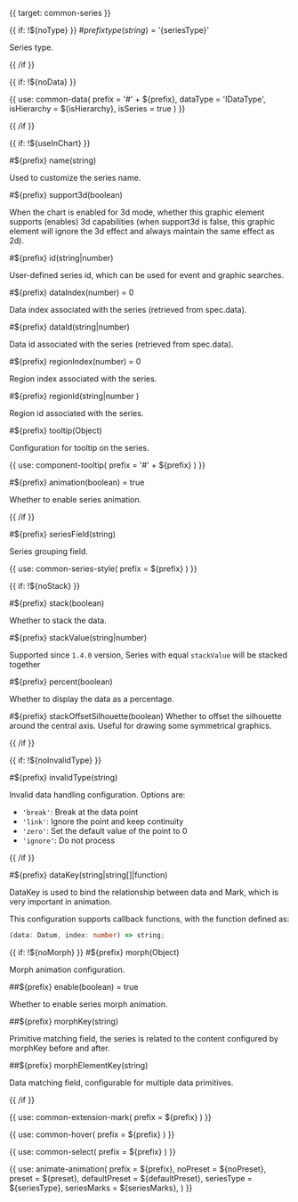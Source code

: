 {{ target: common-series }}

<!-- ISeriesSpec -->

{{ if: !${noType} }} #${prefix} type(string) = '${seriesType}'

Series type.

{{ /if }}

{{ if: !${noData} }}

{{ use: common-data(
  prefix = '#' + ${prefix},
  dataType = 'IDataType',
  isHierarchy = ${isHierarchy},
  isSeries = true
) }}

{{ /if }}

{{ if: !${useInChart} }}

#${prefix} name(string)

Used to customize the series name.

#${prefix} support3d(boolean)

When the chart is enabled for 3d mode, whether this graphic element supports (enables) 3d capabilities (when support3d is false, this graphic element will ignore the 3d effect and always maintain the same effect as 2d).

#${prefix} id(string|number)

User-defined series id, which can be used for event and graphic searches.

#${prefix} dataIndex(number) = 0

Data index associated with the series (retrieved from spec.data).

#${prefix} dataId(string|number)

Data id associated with the series (retrieved from spec.data).

#${prefix} regionIndex(number) = 0

Region index associated with the series.

#${prefix} regionId(string|number )

Region id associated with the series.

#${prefix} tooltip(Object)

Configuration for tooltip on the series.

{{ use: component-tooltip(
  prefix = '#' + ${prefix}
) }}

#${prefix} animation(boolean) = true

Whether to enable series animation.

{{ /if }}

#${prefix} seriesField(string)

Series grouping field.

{{ use: common-series-style(
  prefix = ${prefix}
) }}

{{ if: !${noStack} }}

#${prefix} stack(boolean)

Whether to stack the data.

#${prefix} stackValue(string|number)

Supported since `1.4.0` version, Series with equal `stackValue` will be stacked together

#${prefix} percent(boolean)

Whether to display the data as a percentage.

#${prefix} stackOffsetSilhouette(boolean)
Whether to offset the silhouette around the central axis. Useful for drawing some symmetrical graphics.

{{ /if }}

{{ if: !${noInvalidType} }}

#${prefix} invalidType(string)

Invalid data handling configuration. Options are:

- `'break'`: Break at the data point
- `'link'`: Ignore the point and keep continuity
- `'zero'`: Set the default value of the point to 0
- `'ignore'`: Do not process

{{ /if }}

#${prefix} dataKey(string|string[]|function)

DataKey is used to bind the relationship between data and Mark, which is very important in animation.

This configuration supports callback functions, with the function defined as:

```ts
(data: Datum, index: number) => string;
```

{{ if: !${noMorph} }}
#${prefix} morph(Object)

Morph animation configuration.

##${prefix} enable(boolean) = true

Whether to enable series morph animation.

##${prefix} morphKey(string)

Primitive matching field, the series is related to the content configured by morphKey before and after.

##${prefix} morphElementKey(string)

Data matching field, configurable for multiple data primitives.

{{ /if }}

{{ use: common-extension-mark(
  prefix = ${prefix}
) }}

<!-- (IExtensionMarkSpec<Exclude<EnableMarkType, MarkTypeEnum.group>> | IExtensionGroupMarkSpec)[]; -->

{{ use: common-hover(
  prefix = ${prefix}
) }}

{{ use: common-select(
  prefix = ${prefix}
) }}

{{ use: animate-animation(
  prefix = ${prefix},
  noPreset = ${noPreset},
  preset = ${preset},
  defaultPreset = ${defaultPreset},
  seriesType = ${seriesType},
  seriesMarks = ${seriesMarks},
) }}

